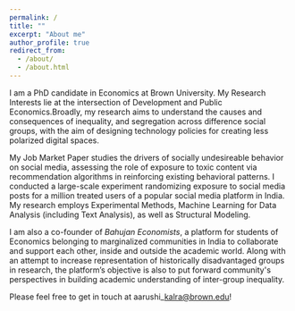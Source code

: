 ```yaml
---
permalink: /
title: ""
excerpt: "About me"
author_profile: true
redirect_from: 
  - /about/
  - /about.html
---
```


I am a PhD candidate in Economics at Brown University. My Research Interests lie at the intersection of Development and Public Economics.Broadly, my research aims to understand the causes and consequences of inequality, and segregation across difference social groups, with the aim of designing technology policies for creating less polarized digital spaces.

My Job Market Paper studies the drivers of socially undesireable behavior on social media, assessing the role of exposure to toxic content via recommendation algorithms in reinforcing existing behavioral patterns. I conducted a large-scale experiment randomizing exposure to social media posts for a million treated users of a popular social media platform in India. My research employs Experimental Methods, Machine Learning for Data Analysis (including Text Analysis), as well as Structural Modeling.

I am also a co-founder of *Bahujan Economists*, a platform for students of Economics belonging to marginalized communities in India to collaborate and support each other, inside and outside the academic world. Along with an attempt to increase representation of historically disadvantaged groups in research, the platform’s objective is also to put forward community's perspectives in building academic understanding of inter-group inequality.

Please feel free to get in touch at aarushi\_kalra@brown.edu!
